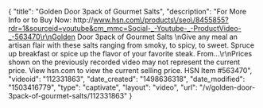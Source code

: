 {
    "title": "Golden Door 3pack of Gourmet Salts",
    "description": "For More Info or to Buy Now: http:\/\/www.hsn.com\/products\/seo\/8455855?rdr=1&sourceid=youtube&cm_mmc=Social-_-Youtube-_-ProductVideo-_-563470\r\nGolden Door 3pack of Gourmet Salts  \nGive any meal an artisan flair with these salts ranging from smoky, to spicy, to sweet. Spruce up breakfast or spice up the flavor of your favorite steak. From...\r\nPrices shown on the previously recorded video may not represent the current price.  View hsn.com to view the current selling price. HSN Item #563470",
    "videoid": "112331863",
    "date_created": "1498636318",
    "date_modified": "1503416779",
    "type": "captivate",
    "layout": "video",
    "url": "\/v\/golden-door-3pack-of-gourmet-salts\/112331863"
}
